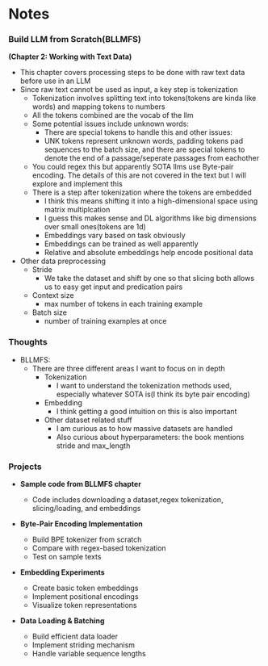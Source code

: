 # Notes

### **Build LLM from Scratch(BLLMFS)**
**(Chapter 2: Working with Text Data)**
  - This chapter covers processing steps to be done with raw text data before use in an LLM
  - Since raw text cannot be used as input, a key step is tokenization
    - Tokenization involves splitting text into tokens(tokens are kinda like words) and mapping tokens to numbers
    - All the tokens combined are the vocab of the llm
    - Some potential issues include unknown words:
      - There are special tokens to handle this and other issues:
      - UNK tokens represent unknown words, padding tokens pad sequences to the batch size, and there are special tokens to denote the end of a passage/seperate passages from eachother
    - You could regex this but apparently SOTA llms use Byte-pair encoding. The details of this are not covered in the text but I will explore and implement this
    - There is a step after tokenization where the tokens are embedded
      - I think this means shifting it into a high-dimensional space using matrix multiplcation
      - I guess this makes sense and DL algorithms like big dimensions over small ones(tokens are 1d)
      - Embeddings vary based on task obviously
      - Embeddings can be trained as well apparently
      - Relative and absolute embeddings help encode positional data
  - Other data preprocessing
    - Stride
      - We take the dataset and shift by one so that slicing both allows us to easy get input and predication pairs
    - Context size
      - max number of tokens in each training example
    - Batch size
      - number of training examples at once

### Thoughts
- BLLMFS:
  - There are three different areas I want to focus on in depth
    - Tokenization
      - I want to understand the tokenization methods used, especially whatever SOTA is(I think its byte pair encoding)
    - Embedding
      - I think getting a good intuition on this is also important
    - Other dataset related stuff
      - I am curious as to how massive datasets are handled
      - Also curious about hyperparameters: the book mentions stride and max_length

### Projects

- **Sample code from BLLMFS chapter**
  - Code includes downloading a dataset,regex tokenization, slicing/loading, and embeddings
  
- **Byte-Pair Encoding Implementation**
  - Build BPE tokenizer from scratch
  - Compare with regex-based tokenization
  - Test on sample texts

- **Embedding Experiments**
  - Create basic token embeddings
  - Implement positional encodings
  - Visualize token representations

- **Data Loading & Batching**
  - Build efficient data loader
  - Implement striding mechanism
  - Handle variable sequence lengths
